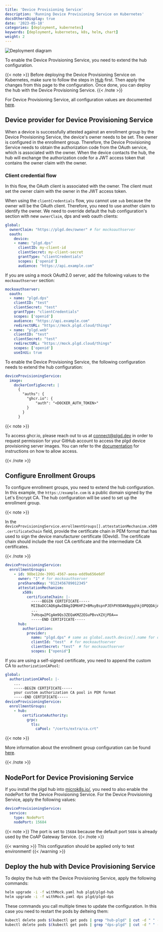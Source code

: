 ```yaml
---
title: 'Device Provisioning Service'
description: 'Running Device Provisioning Service on Kubernetes'
docsOthersDisplay: true
date: '2023-05-18'
categories: [deployment, kubernetes]
keywords: [deployment, kubernetes, k8s, helm, chart]
weight: 2
---
```


![Deployment diagram](../static/dps-deployment-diagram.drawio.svg "medium-zoom-image")

To enable the Device Provisioning Service, you need to extend the hub configuration.

{{< note >}}
Before deploying the Device Provisioning Service on Kubernetes, make sure to follow the steps in [Hub](../hub) first. Then apply the changes from this page to the configuration. Once done, you can deploy the hub with the Device Provisioning Service.
{{< /note >}}

For Device Provisioning Service, all configuration values are documented [here](https://github.com/plgd-dev/device-provisioning-service/blob/main/charts/device-provisioning-service/README.md#values).

## Device provider for Device Provisioning Service

When a device is successfully attested against an enrollment group by the Device Provisioning Service, the device's owner needs to be set. The owner is configured in the enrollment group. Therefore, the Device Provisioning Service needs to obtain the authorization code from the OAuth service, which is associated with the owner. When the device contacts the hub, the hub will exchange the authorization code for a JWT access token that contains the owner claim with the owner.

### Client credential flow

In this flow, the OAuth client is associated with the owner. The client must set the owner claim with the owner in the JWT access token.

When using the `clientCredentials` flow, you cannot use `sub` because the owner will be the OAuth client. Therefore, you need to use another claim to identify the owner. We need to override default the hub configuration's section with  new `ownerClaim`, dps and web oauth clients:

```yaml
global:
  ownerClaim: "https://plgd.dev/owner" # for mockoauthserver
  oauth:
    device:
    - name: "plgd.dps"
      clientID: my-client-id
      clientSecret: my-client-secret
      grantType: "clientCredentials"
      scopes: ['openid']
      audience: "https://api.example.com"
```

If you are using a mock OAuth2.0 server, add the following values to the `mockoauthserver` section:

```yaml
mockoauthserver:
  oauth:
  - name: "plgd.dps"
    clientID: "test"
    clientSecret: "test"
    grantType: "clientCredentials"
    scopes: ['openid']
    audience: "https://api.example.com"
    redirectURL: "https://mock.plgd.cloud/things"
  - name: "plgd.web"
    clientID: "test"
    clientSecret: "test"
    redirectURL: "https://mock.plgd.cloud/things"
    scopes: ['openid']
    useInUi: true
```

To enable the Device Provisioning Service, the following configuration needs to extend the hub configuration:

```yaml
deviceProvisioningService:
  image:
    dockerConfigSecret: |
      {
        "auths": {
          "ghcr.io": {
              "auth": "<DOCKER_AUTH_TOKEN>"
          }
        }
      }
```

{{< note >}}

To access ghcr.io, please reach out to us at [connect@plgd.dev](mailto:connect@plgd.dev) in order to request permission for your GitHub account to access the plgd device provisioning server images. You can refer to the [documentation](https://kubernetes.io/docs/tasks/configure-pod-container/pull-image-private-registry/) for instructions on how to allow access.

{{< /note >}}

## Configure Enrollment Groups

To configure enrollment groups, you need to extend the hub configuration. In this example, the `https://example.com` is a public domain signed by the Let's Encrypt CA. The hub configuration will be used to set up the enrollment group.

{{< note >}}

In the `deviceProvisioningService.enrollmentGroups[].attestationMechanism.x509.certificateChain` field, provide the certificate chain in PEM format that has used to sign the device manufacturer certificate (IDevId). The certificate chain should include the root CA certificate and the intermediate CA certificates.

{{< /note >}}

```yaml
deviceProvisioningService:
  enrollmentGroups:
    - id: 98be12de-3991-4567-aeea-edd9a656e6df
      owner: "1" # for mockoauthserver
      preSharedKey: "0123456789012345"
      attestationMechanism:
        x509:
          certificateChain: |-
            -----BEGIN CERTIFICATE-----
            MIIBaDCCAQ6gAwIBAgIQM6HFZ+BMuyBspnPJEhPX9DAKBggqhkjOPQQDAjAUMRIw
            ...
            7vHsqw2PCgAm9Qs3ZEQaKMZ2EGuPBvvXZXjPDA==
            -----END CERTIFICATE-----
      hub:
        authorization:
          provider:
            name: "plgd.dps" # same as global.oauth.device[].name for dps provider
            clientId: "test"  # for mockoauthserver
            clientSecret: "test"  # for mockoauthserver
            scopes: ["openid"]
```

If you are using a self-signed certificate, you need to append the custom CA to `authorizationCAPool`:

```yaml
global:
  authorizationCAPool: |-
    ...
    -----BEGIN CERTIFICATE-----
    your custom authorization CA pool in PEM format
    -----END CERTIFICATE-----
deviceProvisioningService:
  enrollmentGroups:
    - hub:
        certificateAuthority:
          grpc:
            tls:
              caPool: "/certs/extra/ca.crt"
```

{{< note >}}

More information about the enrollment group configuration can be found [here](../../configuration/device-provisioning-service/#enrollment_groups).

{{< /note >}}

## NodePort for Device Provisioning Service

If you install the plgd hub into [microk8s.io/](https://microk8s.io/), you need to also enable the nodePort for the Device Provisioning Service. For the Device Provisioning Service, apply the following values:

```yaml
deviceProvisioningService:
  service:
    type: NodePort
    nodePort: 15684
```

{{< note >}}
The port is set to `15684` because the default port `5684` is already used by the CoAP Gateway Service.
{{< /note >}}

{{< warning >}}
This configuration should be applied only to test environment!
{{< /warning >}}

## Deploy the hub with Device Provisioning Service

To deploy the hub with the Device Provisioning Service, apply the following commands:

```sh
helm upgrade -i -f withMock.yaml hub plgd/plgd-hub
helm upgrade -i -f withMock.yaml dps plgd/plgd-dps
```

These commands you call multiple times to update the configuration. In this case you need to restart the pods by delteing them:

```sh
kubectl delete pods $(kubectl get pods | grep "hub-plgd" | cut -d " " -f 1)
kubectl delete pods $(kubectl get pods | grep "dps-plgd" | cut -d " " -f 1)
```
